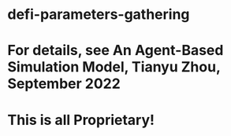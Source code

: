 # defi-parameters-gathering

# For details, see An Agent-Based Simulation Model, Tianyu Zhou, September 2022

# This is all Proprietary!
